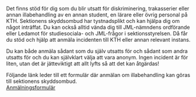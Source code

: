 Det finns stöd för dig som du blir utsatt för diskriminering, trakasserier eller annan illabehandling av en annan student, en lärare eller övrig personal på KTH. Sektionens skyddsombud har tystnadsplikt och kan hjälpa dig om något inträffat. Du kan också alltid vända dig till JML-nämndens ordförande eller Ledamot för studiesociala- och JML-frågor i sektionsstyrelsen. Då får du stöd och hjälp att anmäla incidenten till KTH eller annan relevant instans.

Du kan både anmäla sådant som du själv utsatts för och sådant som andra utsatts för och du kan självklart välja att vara anonym. Ingen incident är för liten, utan det är jätteviktigt att allt lyfts så att det kan åtgärdas!

Följande länk leder till ett formulär där anmälan om illabehandling kan göras till sektionens skyddsombud.  
[Anmälningsformulär <i className="fa-solid fa-arrow-up-right-from-square" />](https://forms.gle/28p5Y6c4ToNe4K9t6)
